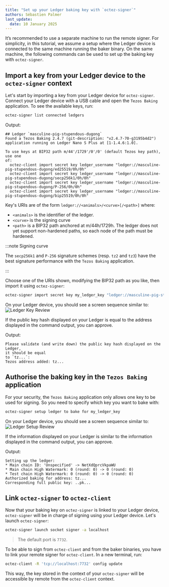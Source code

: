 ```yaml
---
title: "Set up your Ledger baking key with `octez-signer`"
authors: Sébastien Palmer
last_update:
  date: 10 January 2025
---
```


It’s recommended to use a separate machine to run the remote signer. For simplicity, in this tutorial, we assume a setup where the Ledger device is connected to the same machine running the baker binary. On the same machine, the following commands can be used to set up the baking key with `octez-signer`.

## Import a key from your Ledger device to the `octez-signer` context

Let's start by importing a key from your Ledger device for `octez-signer`.
Connect your Ledger device with a USB cable and open the `Tezos Baking` application.
To see the available keys, run:

   ```bash
   octez-signer list connected ledgers
   ```

Output:

   ```console
   ## Ledger `masculine-pig-stupendous-dugong`
   Found a Tezos Baking 2.4.7 (git-description: "v2.4.7-70-g3195b4d2")
   application running on Ledger Nano S Plus at [1-1.4.6:1.0].

   To use keys at BIP32 path m/44'/1729'/0'/0' (default Tezos key path), use one
   of:
     octez-client import secret key ledger_username "ledger://masculine-pig-stupendous-dugong/ed25519/0h/0h"
     octez-client import secret key ledger_username "ledger://masculine-pig-stupendous-dugong/secp256k1/0h/0h"
     octez-client import secret key ledger_username "ledger://masculine-pig-stupendous-dugong/P-256/0h/0h"
     octez-client import secret key ledger_username "ledger://masculine-pig-stupendous-dugong/bip25519/0h/0h"
   ```

Key's URIs are of the form `ledger://<animals>/<curve>[/<path>]` where:
 - `<animals>` is the identifier of the ledger.
 - `<curve>` is the signing curve
 - `<path>` is a BIP32 path anchored at m/44h/1729h. The ledger does not yet support non-hardened paths, so each node of the path must be hardened.

:::note Signing curve

The `secp256k1` and `P-256` signature schemes (resp. `tz2` and `tz3`) have the best signature performance with the `Tezos Baking` application.

:::

Choose one of the URIs shown, modifying the BIP32 path as you like, then import it using `octez-signer`:

   ```bash
   octez-signer import secret key my_ledger_key "ledger://masculine-pig-stupendous-dugong/secp256k1/0h/0h"
   ```

On your Ledger device, you should see a screen sequence similar to:
![Ledger Key Review](/img/tutorials/bake-with-ledger/pkh-review.png)
<!-- https://lucid.app/lucidchart/26df7357-40e6-4c1b-8ffe-0e4b8eebf707/edit?beaconFlowId=D98D3B908C0603CC&invitationId=inv_08b134b7-3e40-4429-af31-101e36489cc3&page=0_0# -->

If the public key hash displayed on your Ledger is equal to the address displayed in the command output, you can approve.

Output:

   ```console
   Please validate (and write down) the public key hash displayed on the Ledger,
   it should be equal
   to `tz...`:
   Tezos address added: tz...
   ```

## Authorise the baking key in the `Tezos Baking` application

For your security, the `Tezos Baking` application only allows one key to be used for signing. So you need to specify which key you want to bake with:

   ```bash
   octez-signer setup ledger to bake for my_ledger_key
   ```

On your Ledger device, you should see a screen sequence similar to:
![Ledger Setup Review](/img/tutorials/bake-with-ledger/setup-review.png)
<!-- https://lucid.app/lucidchart/26df7357-40e6-4c1b-8ffe-0e4b8eebf707/edit?beaconFlowId=D98D3B908C0603CC&invitationId=inv_08b134b7-3e40-4429-af31-101e36489cc3&page=0_0# -->

If the information displayed on your Ledger is similar to the information displayed in the command output, you can approve.

Output:

   ```console
   Setting up the ledger:
   * Main chain ID: 'Unspecified' -> NetXdQprcVkpaWU
   * Main chain High Watermark: 0 (round: 0) -> 0 (round: 0)
   * Test chain High Watermark: 0 (round: 0) -> 0 (round: 0)
   Authorized baking for address: tz...
   Corresponding full public key: ..pk...
   ```

## Link `octez-signer` to `octez-client`

Now that your baking key on `octez-signer` is linked to your Ledger device, `octez-signer` will be in charge of signing using your Ledger device. Let's launch `octez-signer`:

   ```bash
   octez-signer launch socket signer -a localhost
   ```

> The default port is `7732`.

To be able to sign from `octez-client` and from the baker binaries, you have to link your remote signer for `octez-client`.
In a new terminal, run:

   ```bash
   octez-client -R 'tcp://localhost:7732' config update
   ```

This way, the key stored in the context of your `octez-signer` will be accessible by remote from the `octez-client` context.
